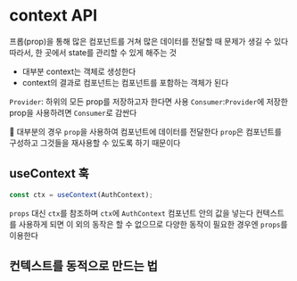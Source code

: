 # context API

프롭(prop)을 통해 많은 컴포넌트를 거쳐 많은 데이터를 전달할 때 문제가 생길 수 있다
따라서, 한 곳에서 state를 관리할 수 있게 해주는 것

- 대부분 context는 객체로 생성한다
- context의 결과로 컴포넌트는 컴포넌트를 포함하는 객체가 된다

`Provider`: 하위의 모든 prop를 저장하고자 한다면 사용
`Consumer`:`Provider`에 저장한 prop을 사용하려면 `Consumer`로 감싼다

📌 대부분의 경우 `prop`을 사용하여 컴포넌트에 데이터를 전달한다
`prop`은 컴포넌트를 구성하고 그것들을 재사용할 수 있도록 하기 때문이다

## useContext 훅
```js
const ctx = useContext(AuthContext);
```
`props` 대신 `ctx`를 참조하며 `ctx`에 `AuthContext` 컴포넌트 안의 값을 넣는다
컨텍스트를 사용하게 되면 이 외의 동작은 할 수 없으므로 다양한 동작이 필요한 경우엔 `props`를 이용한다

## 컨텍스트를 동적으로 만드는 법
